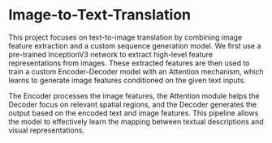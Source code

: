 # Image-to-Text-Translation

This project focuses on text-to-image translation by combining image feature extraction and a custom sequence generation model. We first use a pre-trained InceptionV3 network to extract high-level feature representations from images. These extracted features are then used to train a custom Encoder-Decoder model with an Attention mechanism, which learns to generate image features conditioned on the given text inputs.

The Encoder processes the image features, the Attention module helps the Decoder focus on relevant spatial regions, and the Decoder generates the output based on the encoded text and image features. This pipeline allows the model to effectively learn the mapping between textual descriptions and visual representations.

